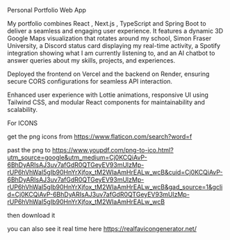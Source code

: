 Personal Portfolio Web App


My portfolio combines React , Next.js , TypeScript  and Spring Boot to deliver a seamless and engaging user experience. It features a dynamic 3D Google Maps visualization that rotates around my school, Simon Fraser University, a Discord status card displaying my real-time activity, a Spotify integration showing what I am currently listening to, and an AI chatbot to answer queries about my skills, projects, and experiences.

Deployed the frontend on Vercel and the backend on Render, ensuring secure CORS configurations for seamless API interaction.

Enhanced user experience with Lottie animations, responsive UI using Tailwind CSS, and modular React components for maintainability and scalability.














For ICONS

get the png icons from https://www.flaticon.com/search?word=f

past the png to https://www.youpdf.com/png-to-ico.html?utm_source=google&utm_medium=Cj0KCQiAvP-6BhDyARIsAJ3uv7afGdR0QTGeyEV93mUlzMp-rUP6hVhWaI5gIb90HnYrXjfox_tM2WIaAmHrEALw_wcB&cuid=Cj0KCQiAvP-6BhDyARIsAJ3uv7afGdR0QTGeyEV93mUlzMp-rUP6hVhWaI5gIb90HnYrXjfox_tM2WIaAmHrEALw_wcB&gad_source=1&gclid=Cj0KCQiAvP-6BhDyARIsAJ3uv7afGdR0QTGeyEV93mUlzMp-rUP6hVhWaI5gIb90HnYrXjfox_tM2WIaAmHrEALw_wcB

then download it

you can also see it real time here https://realfavicongenerator.net/

